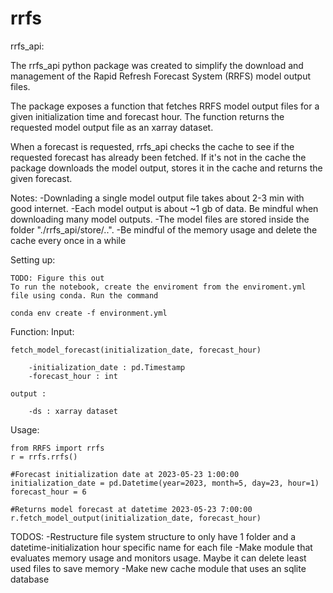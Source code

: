 # rrfs

rrfs_api:

The rrfs_api python package was created to simplify the download and management of the Rapid Refresh Forecast System (RRFS) model output files. 

The package exposes a function that fetches RRFS model output files for a given initialization time and forecast hour. 
The function returns the requested model output file as an xarray dataset. 

When a forecast is requested, rrfs_api checks the cache to see if the requested forecast has already been fetched. If it's not in the cache
the package downloads the model output, stores it in the cache and returns the given forecast. 

Notes:
    -Downlading a single model output file takes about 2-3 min with good internet. 
    -Each model output is about ~1 gb of data. Be mindful when downloading many model outputs. 
    -The model files are stored inside the folder "./rrfs_api/store/..". 
    -Be mindful of the memory usage and delete the cache every once in a while

Setting up:

    TODO: Figure this out
    To run the notebook, create the enviroment from the enviroment.yml file using conda. Run the command

    conda env create -f environment.yml

Function:
    Input: 
        
    fetch_model_forecast(initialization_date, forecast_hour)

        -initialization_date : pd.Timestamp 
        -forecast_hour : int 
    
    output :

        -ds : xarray dataset

Usage:

    from RRFS import rrfs
    r = rrfs.rrfs()

    #Forecast initialization date at 2023-05-23 1:00:00 
    initialization_date = pd.Datetime(year=2023, month=5, day=23, hour=1)
    forecast_hour = 6

    #Returns model forecast at datetime 2023-05-23 7:00:00
    r.fetch_model_output(initialization_date, forecast_hour)


TODOS:
    -Restructure file system structure to only have 1 folder and a datetime-initialization hour specific name for each file
    -Make module that evaluates memory usage and monitors usage. Maybe it can delete least used files to save memory
    -Make new cache module that uses an sqlite database 
    